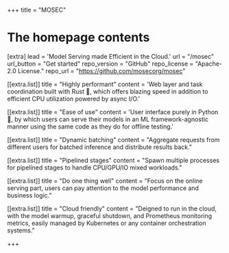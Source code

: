 +++
title = "MOSEC"


# The homepage contents
[extra]
lead = 'Model Serving made Efficient in the Cloud.'
url = "/mosec"
url_button = "Get started"
repo_version = "GitHub"
repo_license = "Apache-2.0 License."
repo_url = "https://github.com/mosecorg/mosec"

[[extra.list]]
title = "Highly performant"
content = 'Web layer and task coordination built with Rust 🦀, which offers blazing speed in addition to efficient CPU utilization powered by async I/O.'

[[extra.list]]
title = "Ease of use"
content = 'User interface purely in Python 🐍, by which users can serve their models in an ML framework-agnostic manner using the same code as they do for offline testing.'

[[extra.list]]
title = "Dynamic batching"
content = "Aggregate requests from different users for batched inference and distribute results back."

[[extra.list]]
title = "Pipelined stages"
content = "Spawn multiple processes for pipelined stages to handle CPU/GPU/IO mixed workloads."

[[extra.list]]
title = "Do one thing well"
content = "Focus on the online serving part, users can pay attention to the model performance and business logic."

[[extra.list]]
title = "Cloud friendly"
content = "Deigned to run in the cloud, with the model warmup, graceful shutdown, and Prometheus monitoring metrics, easily managed by Kubernetes or any container orchestration systems."

+++
